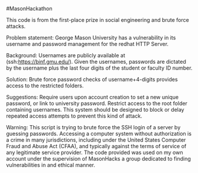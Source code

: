 #MasonHackathon

This code is from the first-place prize in social engineering and brute force attacks. 

Problem statement: George Mason University has a vulnerability in its username and password management for the redhat HTTP Server. 

Background: Usernames are publicly available at (ssh:https://binf.gmu.edu/). Given the usernames, passwords are dictated by the username plus the last four digits of the student or faculty ID number. 

Solution: Brute force password checks of username+4-digits provides access to the restricted folders. 

Suggestions: Require users upon account creation to set a new unique password, or link to university password. Restrict access to the root folder containing usernames. This system should be designed to block or delay repeated access attempts to prevent this kind of attack.

Warning: This script is trying to brute force the SSH login of a server by guessing passwords. Accessing a computer system without authorization is a crime in many jurisdictions, including under the United States Computer Fraud and Abuse Act (CFAA), and typically against the terms of service of any legitimate service provider. The code provided was used on my own account under the supervision of MasonHacks a group dedicated to finding vulnerabilities in and ethical manner.
